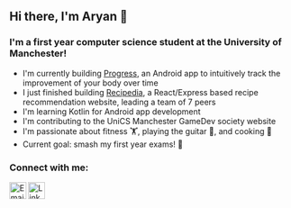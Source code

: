## Hi there, I'm Aryan 👋

### I'm a first year computer science student at the University of Manchester!

- I'm currently building [Progress](https://github.com/ary4n99/Progress), an Android app to intuitively track the improvement of your body over time
- I just finished building [Recipedia](https://github.com/W8-Recipedia/Recipedia), a React/Express based recipe recommendation website, leading a team of 7 peers
- I'm learning Kotlin for Android app development
- I'm contributing to the UniCS Manchester GameDev society website
- I'm passionate about fitness 🏋️‍, playing the guitar 🎸, and cooking 🥘
- Current goal: smash my first year exams! 👊

### Connect with me:
[<img align="left" alt="Email" width="30px" height="30px" src="https://image.flaticon.com/icons/png/512/281/281769.png"/>](mailto:ary4n99@gmail.com)
[<img align="left" alt="LinkedIn" width="30px" height="30px" src="https://image.flaticon.com/icons/png/512/174/174857.png"/>](https://linkedin.com/in/aryan-a/)
